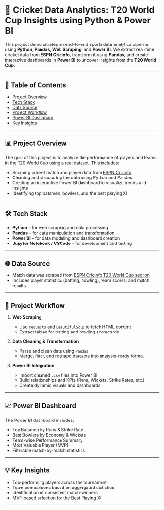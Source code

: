# 🏏 Cricket Data Analytics: T20 World Cup Insights using Python & Power BI

This project demonstrates an end-to-end sports data analytics pipeline using **Python, Pandas, Web Scraping**, and **Power BI**. We extract real-time cricket data from **ESPN Cricinfo**, transform it using **Pandas**, and create interactive dashboards in **Power BI** to uncover insights from the **T20 World Cup**.

---

## 📌 Table of Contents
- [Project Overview](#project-overview)
- [Tech Stack](#tech-stack)
- [Data Source](#data-source)
- [Project Workflow](#project-workflow)
- [Power BI Dashboard](#power-bi-dashboard)
- [Key Insights](#key-insights)
---

## 📊 Project Overview

The goal of this project is to analyze the performance of players and teams in the T20 World Cup using a real dataset. This includes:

- Scraping cricket match and player data from [ESPN Cricinfo](https://www.espncricinfo.com)
- Cleaning and structuring the data using Python and Pandas
- Creating an interactive Power BI dashboard to visualize trends and insights
- Identifying top batsmen, bowlers, and the best playing XI

---

## 🛠️ Tech Stack

- **Python** – for web scraping and data processing
- **Pandas** – for data manipulation and transformation
- **Power BI** – for data modeling and dashboard creation
- **Jupyter Notebook / VSCode** – for development and testing

---

## 🌐 Data Source

- Match data was scraped from [ESPN Cricinfo T20 World Cup section](https://www.espncricinfo.com)
- Includes player statistics (batting, bowling), team scores, and match results

---

## 🔄 Project Workflow

1. **Web Scraping**  
   - Use `requests` and `BeautifulSoup` to fetch HTML content
   - Extract tables for batting and bowling scorecards

2. **Data Cleaning & Transformation**  
   - Parse and clean data using `Pandas`
   - Merge, filter, and reshape datasets into analysis-ready format

3. **Power BI Integration**  
   - Import cleaned `.csv` files into Power BI
   - Build relationships and KPIs (Runs, Wickets, Strike Rates, etc.)
   - Create dynamic visuals and dashboards

---

## 📈 Power BI Dashboard

The Power BI dashboard includes:
- Top Batsmen by Runs & Strike Rate
- Best Bowlers by Economy & Wickets
- Team-wise Performance Summary
- Most Valuable Player (MVP)
- Filterable match-by-match statistics

---

## 💡 Key Insights

- Top-performing players across the tournament
- Team comparisons based on aggregated statistics
- Identification of consistent match-winners
- MVP-based selection for the Best Playing XI

---

